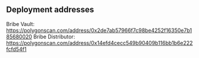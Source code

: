 ## Deployment addresses

Bribe Vault: https://polygonscan.com/address/0x2de7ab57966f7c98be4252f16350e7b185680020
Bribe Distributor: https://polygonscan.com/address/0x14efd4cecc549b90409b116bb1b6e222fcfd54f1
